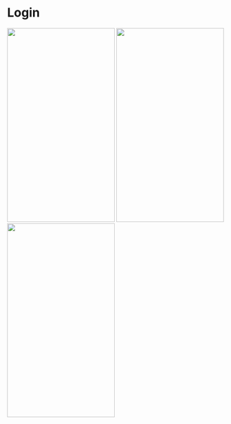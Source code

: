 # Login

<img src="https://user-images.githubusercontent.com/123153282/218712246-7e6c1f59-527e-47d7-ac4e-0fd03e0e0ef7.png" width="250" height="450">
<img src="https://user-images.githubusercontent.com/123153282/218712270-8a66c6c3-25ce-4bfe-bba8-96d3753a4cba.png" width="250" height="450">
<img src="https://user-images.githubusercontent.com/123153282/218712281-acf5e9b8-6ce0-4921-9578-eda0fed9a92b.png" width="250" height="450">

